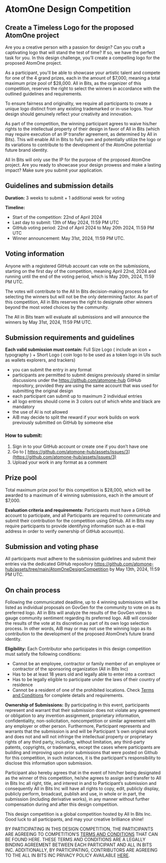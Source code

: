 # AtomOne Design Competition

## Create a Timeless Logo for the proposed AtomOne project

Are you a creative person with a passion for design? Can you craft a captivating logo that will stand the test of time? If so, we have the perfect task for you. In this design challenge, you’ll create a compelling logo for the proposed AtomOne project.

As a participant, you'll be able to showcase your artistic talent and compete for one of the 4 grand prizes, each in the amount of $7,000, meaning a total maximum prize pool of $28,000. All in Bits, as the organizer of this competition, reserves the right to select the winners in accordance with the outlined guidelines and requirements.

To ensure fairness and originality, we require all participants to create a unique logo distinct from any existing trademarked or in-use logos. Your design should genuinely reflect your creativity and innovation. 

As part of the competition, the winning participant agrees to waive his/her rights to the intellectual property of their design in favor of All in Bits (which may require execution of an IP transfer agreement, as determined by All in Bits). This will enable All in Bits to fully own and potentially utilize the logo or its variations to contribute to the development of the AtomOne potential future brand identity. 

All In Bits will only use the IP for the purpose of the proposed AtomOne project.
Are you ready to showcase your design prowess and make a lasting impact? Make sure you submit your application.

## Guidelines and submission details

**Duration:** 3 weeks to submit + 1 additional week for voting

**Timeline:**

- Start of the competition: 22nd of April 2024
- Last day to submit: 13th of May 2024, 11:59 PM UTC
- GitHub voting period: 22nd of April 2024 to May 20th 2024, 11:59 PM UTC
- Winner announcement: May 31st, 2024, 11:59 PM UTC.

## Voting information

Anyone with a registered GitHub account can vote on the submissions, starting on the first day of the competition, meaning April 22nd, 2024  and running until the end of the voting period, which is May 20th, 2024, 11:59 PM UTC. 

The votes will contribute to the All In Bits decision-making process for selecting the winners but will not be the only determining factor. As part of this competition, All in Bits reserves the right to designate other winners beyond the most voted choices by the community.

The All in Bits team will evaluate all submissions and will announce the winners by May 31st, 2024, 11:59 PM UTC.

## Submission requirements and guidelines

**Each valid submission must contain:** Full Size Logo ( include an icon + typography ) + Short Logo ( coin logo to be used as a token logo in UIs such as wallets explorers, and trackers)

* you can submit the entry in any format 
* participants are permitted to submit designs previously shared in similar discussions under the https://github.com/atomone-hub GitHub repository, provided they are using the same account that was used for submitting the original design
* each participant can submit up to maximum 2 individual entries
* all logo entries should come in 3 colors out of which white and black are mandatory
* the use of AI is not allowed
* AiB may decide to split the reward if your work builds on work previously submitted on GitHub by someone else

### How to submit:
1. Sign in to your GitHub account or create one if you don’t have one
2. Go to [ https://github.com/atomone-hub/assets/issues/3](https://github.com/atomone-hub/assets/issues/3)
3. Upload your work in any format as a comment

## Prize pool

Total maximum prize pool for this competition is $28,000, which will be awarded to a maximum of 4 winning submissions, each in the amount of $7,000.

**Evaluation criteria and requirements:**
Participants must have a GitHub account to participate, and all Participants are required to communicate and submit their contribution for the competition using GitHub. All in Bits may require participants to provide identifying information such as e-mail address in order to verify ownership of GitHub account(s). 

## Submission and voting phase

All participants must adhere to the submission guidelines and submit their entries via the dedicated GitHub repository https://github.com/atomone-hub/assets/tree/main/AtomOneDesignCompetition by May 13th, 2024, 11:59 PM UTC. 

## On chain process

Following the communicated deadline, up to 4 winning submissions will be listed as individual proposals on GovGen for the community to vote on as its preferred logo. All in Bits will analyze the results of the GovGen votes to gauge community sentiment regarding its preferred logo. AiB will consider the results of the vote at its discretion as part of its own logo selection process. In other words, AiB may or may not use the winning logo as its contribution to the development of the proposed AtomOne’s future brand identity.

**Eligibility:** Each Contributor who participates in this design competition must satisfy the following conditions: 

- Cannot be an employee, contractor or family member of an employee or contractor of the sponsoring organization (All in Bits Inc)
- Has to be at least 18 years old and legally able to enter into a contract 
- Has to be legally eligible to participate under the laws of their country of residence
- Cannot be a resident of one of the prohibited locations. Check [Terms and Conditions](https://docs.google.com/document/d/1h7WKiXaDI8kiG31qU-k7slDlkwJV5c1A3cF-x7pLp0U/edit?usp=sharing) for complete details and requirements.

**Ownership of Submissions:** By participating in this event, participants represent and warrant that their submission does not violate any agreement or obligation to any invention assignment, proprietary information, confidentiality, non-solicitation, noncompetition or similar agreement with any employer or other person. Furthermore, Participant  represents and warrants that the submission is and will be Participant ’s own original work and does not and will not infringe the intellectual property or proprietary rights of any third party, including, without limitation, any third-party patents, copyrights, or trademarks, except the cases where participants are building and improving upon prior submissions that were posted on Github for this competition, in such instances, it is the participant's responsibility to disclose this information upon submission.

Participant also hereby agrees that in the event of him/her being designated as the winner of this competition, he/she agrees to assign and transfer to All in Bits Inc all right, title, and interest in and to Participant’s submission and consequently All in Bits Inc will have all rights to copy, edit, publicly display, publicly perform, broadcast, publish and use, in whole or in part, the submission (including derivative works), in any manner without further compensation during and after this design competition.

This design competition is a global competition hosted by All In Bits Inc.
Good luck to all participants, and may your creative brilliance shine!

BY PARTICIPATING IN THIS DESIGN COMPETITION, THE PARTICIPANTS ARE AGREEING TO COMPETITION’S [TERMS AND CONDITIONS](https://docs.google.com/document/d/1h7WKiXaDI8kiG31qU-k7slDlkwJV5c1A3cF-x7pLp0U/edit?usp=sharing) THAT CAN BE FOUND HERE. THESE TERMS AND CONDITIONS ARE A LEGALLY BINDING AGREEMENT BETWEEN EACH PARTICIPANT AND ALL IN BITS INC. ADDITIONALLY, BY PARTICIPATING, CONTRIBUTORS ARE AGREEING TO THE ALL IN BITS INC PRIVACY POLICY AVAILABLE [HERE](https://allinbits.com/privacy/).





